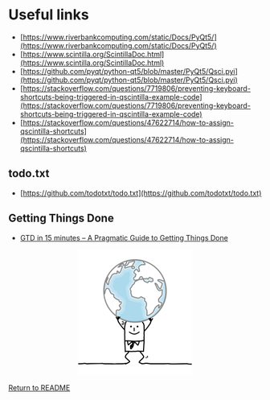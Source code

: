 # Useful links

* [https://www.riverbankcomputing.com/static/Docs/PyQt5/](https://www.riverbankcomputing.com/static/Docs/PyQt5/)
* [https://www.scintilla.org/ScintillaDoc.html](https://www.scintilla.org/ScintillaDoc.html)
* [https://github.com/pyqt/python-qt5/blob/master/PyQt5/Qsci.pyi](https://github.com/pyqt/python-qt5/blob/master/PyQt5/Qsci.pyi)
* [https://stackoverflow.com/questions/7719806/preventing-keyboard-shortcuts-being-triggered-in-qscintilla-example-code](https://stackoverflow.com/questions/7719806/preventing-keyboard-shortcuts-being-triggered-in-qscintilla-example-code)
* [https://stackoverflow.com/questions/47622714/how-to-assign-qscintilla-shortcuts](https://stackoverflow.com/questions/47622714/how-to-assign-qscintilla-shortcuts)

## todo.txt

* [https://github.com/todotxt/todo.txt](https://github.com/todotxt/todo.txt)

## Getting Things Done

* [GTD in 15 minutes – A Pragmatic Guide to Getting Things Done](https://hamberg.no/gtd/)

<p align="center">
<img src="../docs/images/1375061_width_x_height_226x250.png">
</p>

[Return to README](../README.md)
